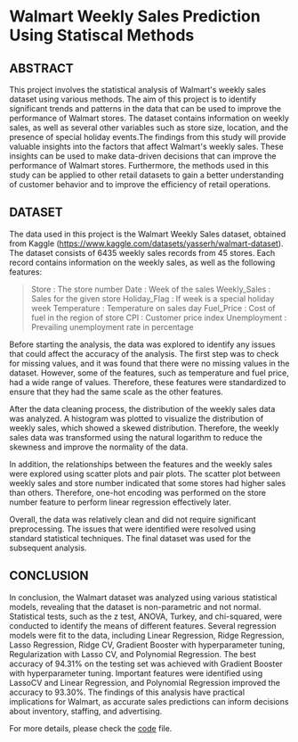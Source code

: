 # Walmart Weekly Sales Prediction Using Statiscal Methods

## ABSTRACT

This project involves the statistical analysis of Walmart's weekly sales dataset using various methods. The aim of this project is to identify significant trends and patterns in the data that can be used to improve the performance of Walmart stores. The dataset contains information on weekly sales, as well as several other variables such as store size, location, and the presence of special holiday events.The findings from this study will provide valuable insights into the factors that affect Walmart's weekly sales. These insights can be used to make data-driven decisions that can improve the performance of Walmart stores. Furthermore, the methods used in this study can be applied to other retail datasets to gain a better understanding of customer behavior and to improve the efficiency of retail operations. 

## DATASET 

The data used in this project is the Walmart Weekly Sales dataset, obtained from Kaggle (https://www.kaggle.com/datasets/yasserh/walmart-dataset). The dataset consists of 6435 weekly sales records from 45 stores. Each record contains information on the weekly sales, as well as the following features:

>  Store : The store number
>  Date : Week of the sales
>  Weekly_Sales : Sales for the given store
>  Holiday_Flag : If week is a special holiday week
>  Temperature : Temperature on sales day
>  Fuel_Price : Cost of fuel in the region of store
>  CPI : Customer price index
>  Unemployment : Prevailing unemployment rate in percentage


Before starting the analysis, the data was explored to identify any issues that could affect the accuracy of the analysis. The first step was to check for missing values, and it was found that there were no missing values in the dataset. However, some of the features, such as temperature and fuel price, had a wide range of values. Therefore, these features were standardized to ensure that they had the same scale as the other features.

After the data cleaning process, the distribution of the weekly sales data was analyzed. A histogram was plotted to visualize the distribution of weekly sales, which showed a skewed distribution. Therefore, the weekly sales data was transformed using the natural logarithm to reduce the skewness and improve the normality of the data.

In addition, the relationships between the features and the weekly sales were explored using scatter plots and pair plots. The scatter plot between weekly sales and store number indicated that some stores had higher sales than others. Therefore, one-hot encoding was performed on the store number feature to perform linear regression effectively later.

Overall, the data was relatively clean and did not require significant preprocessing. The issues that were identified were resolved using standard statistical techniques. The final dataset was used for the subsequent analysis.

## CONCLUSION 

In conclusion, the Walmart dataset was analyzed using various statistical models, revealing that the dataset is non-parametric and not normal. Statistical tests, such as the z test, ANOVA, Turkey, and chi-squared, were conducted to identify the means of different features. Several regression models were fit to the data, including Linear Regression, Ridge Regression, Lasso Regression, Ridge CV, Gradient Booster with hyperparameter tuning, Regularization with Lasso CV, and Polynomial Regression. The best accuracy of 94.31% on the testing set was achieved with Gradient Booster with hyperparameter tuning. Important features were identified using LassoCV and Linear Regression, and Polynomial Regression improved the accuracy to 93.30%. The findings of this analysis have practical implications for Walmart, as accurate sales predictions can inform decisions about inventory, staffing, and advertising.

For more details, please check the [code](https://github.com/nayanikar/walmart-weekly-sales-prediction-using-statiscal-methods/blob/main/Analyzing_Weekly_Sales_in_Walmart_Dataset_Using_Statistical_Models.ipynb) file. 
